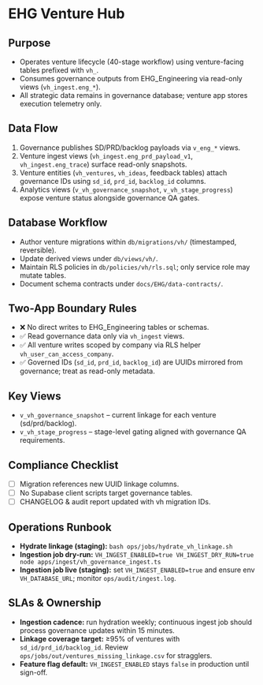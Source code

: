 # EHG Venture Hub

## Purpose
- Operates venture lifecycle (40-stage workflow) using venture-facing tables prefixed with `vh_`.
- Consumes governance outputs from EHG_Engineering via read-only views (`vh_ingest.eng_*`).
- All strategic data remains in governance database; venture app stores execution telemetry only.

## Data Flow
1. Governance publishes SD/PRD/backlog payloads via `v_eng_*` views.
2. Venture ingest views (`vh_ingest.eng_prd_payload_v1`, `vh_ingest.eng_trace`) surface read-only snapshots.
3. Venture entities (`vh_ventures`, `vh_ideas`, feedback tables) attach governance IDs using `sd_id`, `prd_id`, `backlog_id` columns.
4. Analytics views (`v_vh_governance_snapshot`, `v_vh_stage_progress`) expose venture status alongside governance QA gates.

## Database Workflow
- Author venture migrations within `db/migrations/vh/` (timestamped, reversible).
- Update derived views under `db/views/vh/`.
- Maintain RLS policies in `db/policies/vh/rls.sql`; only service role may mutate tables.
- Document schema contracts under `docs/EHG/data-contracts/`.

## Two-App Boundary Rules
- ❌ No direct writes to EHG_Engineering tables or schemas.
- ✅ Read governance data only via `vh_ingest` views.
- ✅ All venture writes scoped by company via RLS helper `vh_user_can_access_company`.
- ✅ Governed IDs (`sd_id`, `prd_id`, `backlog_id`) are UUIDs mirrored from governance; treat as read-only metadata.

## Key Views
- `v_vh_governance_snapshot` – current linkage for each venture (sd/prd/backlog).
- `v_vh_stage_progress` – stage-level gating aligned with governance QA requirements.

## Compliance Checklist
- [ ] Migration references new UUID linkage columns.
- [ ] No Supabase client scripts target governance tables.
- [ ] CHANGELOG & audit report updated with vh migration IDs.

## Operations Runbook
- **Hydrate linkage (staging):** `bash ops/jobs/hydrate_vh_linkage.sh`
- **Ingestion job dry-run:** `VH_INGEST_ENABLED=true VH_INGEST_DRY_RUN=true node apps/ingest/vh_governance_ingest.ts`
- **Ingestion job live (staging):** set `VH_INGEST_ENABLED=true` and ensure env `VH_DATABASE_URL`; monitor `ops/audit/ingest.log`.

## SLAs & Ownership
- **Ingestion cadence:** run hydration weekly; continuous ingest job should process governance updates within 15 minutes.
- **Linkage coverage target:** ≥95% of ventures with `sd_id/prd_id/backlog_id`. Review `ops/jobs/out/ventures_missing_linkage.csv` for stragglers.
- **Feature flag default:** `VH_INGEST_ENABLED` stays `false` in production until sign-off.
